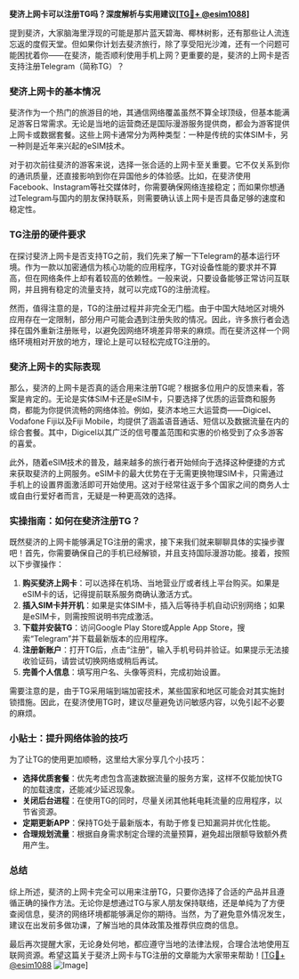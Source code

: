 **斐济上网卡可以注册TG吗？深度解析与实用建议[[TG💪+ @esim1088](https://t.me/s/esim1088)]**

提到斐济，大家脑海里浮现的可能是那片蓝天碧海、椰林树影，还有那些让人流连忘返的度假天堂。但如果你计划去斐济旅行，除了享受阳光沙滩，还有一个问题可能困扰着你——在斐济，能否顺利使用手机上网？更重要的是，斐济的上网卡是否支持注册Telegram（简称TG）？

### 斐济上网卡的基本情况

斐济作为一个热门的旅游目的地，其通信网络覆盖虽然不算全球顶级，但基本能满足游客日常需求。无论是当地的运营商还是国际漫游服务提供商，都会为游客提供上网卡或数据套餐。这些上网卡通常分为两种类型：一种是传统的实体SIM卡，另一种则是近年来兴起的eSIM技术。

对于初次前往斐济的游客来说，选择一张合适的上网卡至关重要。它不仅关系到你的通讯质量，还直接影响到你在异国他乡的体验感。比如，在斐济使用Facebook、Instagram等社交媒体时，你需要确保网络连接稳定；而如果你想通过Telegram与国内的朋友保持联系，则需要确认该上网卡是否具备足够的速度和稳定性。

### TG注册的硬件要求

在探讨斐济上网卡是否支持TG之前，我们先来了解一下Telegram的基本运行环境。作为一款以加密通信为核心功能的应用程序，TG对设备性能的要求并不算高，但在网络条件上却有着较高的依赖性。一般来说，只要设备能够正常访问互联网，并且拥有稳定的流量支持，就可以完成TG的注册流程。

然而，值得注意的是，TG的注册过程并非完全无门槛。由于中国大陆地区对境外应用存在一定限制，部分用户可能会遇到注册失败的情况。因此，许多旅行者会选择在国外重新注册账号，以避免因网络环境差异带来的麻烦。而在斐济这样一个网络环境相对开放的地方，理论上是可以轻松完成TG注册的。

### 斐济上网卡的实际表现

那么，斐济的上网卡是否真的适合用来注册TG呢？根据多位用户的反馈来看，答案是肯定的。无论是实体SIM卡还是eSIM卡，只要选择了优质的运营商和服务商，都能为你提供流畅的网络体验。例如，斐济本地三大运营商——Digicel、Vodafone Fiji以及Fiji Mobile，均提供了涵盖语音通话、短信以及数据流量在内的综合套餐。其中，Digicel以其广泛的信号覆盖范围和实惠的价格受到了众多游客的喜爱。

此外，随着eSIM技术的普及，越来越多的旅行者开始倾向于选择这种便捷的方式来获取斐济的上网服务。eSIM卡的最大优势在于无需更换物理SIM卡，只需通过手机上的设置界面激活即可开始使用。这对于经常往返于多个国家之间的商务人士或自由行爱好者而言，无疑是一种更高效的选择。

### 实操指南：如何在斐济注册TG？

既然斐济的上网卡能够满足TG注册的需求，接下来我们就来聊聊具体的实操步骤吧！首先，你需要确保自己的手机已经解锁，并且支持国际漫游功能。接着，按照以下步骤操作：

1. **购买斐济上网卡**：可以选择在机场、当地营业厅或者线上平台购买。如果是eSIM卡的话，记得提前联系服务商确认激活方式。
2. **插入SIM卡并开机**：如果是实体SIM卡，插入后等待手机自动识别网络；如果是eSIM卡，则需按照说明书完成激活。
3. **下载并安装TG**：访问Google Play Store或Apple App Store，搜索“Telegram”并下载最新版本的应用程序。
4. **注册新账户**：打开TG后，点击“注册”，输入手机号码并验证。如果提示无法接收验证码，请尝试切换网络或稍后再试。
5. **完善个人信息**：填写用户名、头像等资料，完成初始设置。

需要注意的是，由于TG采用端到端加密技术，某些国家和地区可能会对其实施封锁措施。因此，在斐济使用TG时，建议尽量避免访问敏感内容，以免引起不必要的麻烦。

### 小贴士：提升网络体验的技巧

为了让TG的使用更加顺畅，这里给大家分享几个小技巧：

- **选择优质套餐**：优先考虑包含高速数据流量的服务方案，这样不仅能加快TG的加载速度，还能减少延迟现象。
- **关闭后台进程**：在使用TG的同时，尽量关闭其他耗电耗流量的应用程序，以节省资源。
- **定期更新APP**：保持TG处于最新版本，有助于修复已知漏洞并优化性能。
- **合理规划流量**：根据自身需求制定合理的流量预算，避免超出限额导致额外费用产生。

### 总结

综上所述，斐济的上网卡完全可以用来注册TG，只要你选择了合适的产品并且遵循正确的操作方法。无论你是想通过TG与家人朋友保持联络，还是单纯为了方便查阅信息，斐济的网络环境都能够满足你的期待。当然，为了避免意外情况发生，建议在出发前多做功课，了解当地的具体政策及推荐供应商的信息。

最后再次提醒大家，无论身处何地，都应遵守当地的法律法规，合理合法地使用互联网资源。希望这篇关于斐济上网卡与TG注册的文章能为大家带来帮助！[[TG💪+ @esim1088](https://t.me/s/esim1088) ![Image](https://i.postimg.cc/4NQfJmqS/Snipaste-2025-05-13-00-14-12.png)]